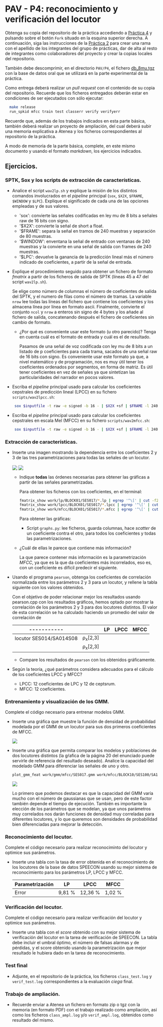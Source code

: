 PAV - P4: reconocimiento y verificación del locutor
===================================================

Obtenga su copia del repositorio de la práctica accediendo a [Práctica 4](https://github.com/albino-pav/P4)
y pulsando sobre el botón `Fork` situado en la esquina superior derecha. A continuación, siga las
instrucciones de la [Práctica 2](https://github.com/albino-pav/P2) para crear una rama con el apellido de
los integrantes del grupo de prácticas, dar de alta al resto de integrantes como colaboradores del proyecto
y crear la copias locales del repositorio.

También debe descomprimir, en el directorio `PAV/P4`, el fichero [db_8mu.tgz](https://atenea.upc.edu/pluginfile.php/3145524/mod_assign/introattachment/0/spk_8mu.tgz?forcedownload=1)
con la base de datos oral que se utilizará en la parte experimental de la práctica.

Como entrega deberá realizar un *pull request* con el contenido de su copia del repositorio. Recuerde
que los ficheros entregados deberán estar en condiciones de ser ejecutados con sólo ejecutar:

~~~~~~~~~~~~~~~~~~~~~~~~~~~~~~~~~~~~~~~~~~~~~~~~~~~~~.sh
  make release
  run_spkid mfcc train test classerr verify verifyerr
~~~~~~~~~~~~~~~~~~~~~~~~~~~~~~~~~~~~~~~~~~~~~~~~~~~~~

Recuerde que, además de los trabajos indicados en esta parte básica, también deberá realizar un proyecto
de ampliación, del cual deberá subir una memoria explicativa a Atenea y los ficheros correspondientes al
repositorio de la práctica.

A modo de memoria de la parte básica, complete, en este mismo documento y usando el formato *markdown*, los
ejercicios indicados.

## Ejercicios.

### SPTK, Sox y los scripts de extracción de características.

- Analice el script `wav2lp.sh` y explique la misión de los distintos comandos involucrados en el *pipeline*
  principal (`sox`, `$X2X`, `$FRAME`, `$WINDOW` y `$LPC`). Explique el significado de cada una de las 
  opciones empleadas y de sus valores.
  - 'sox': convierte las señales codificadas en ley mu de 8 bits a señales raw de 16 bits con signo.
  - '$X2X': convierte la señal de short a float.
  - '$FRAME': separa la señal en tramos de 240 muestras y separación de 80 muestras.
  - '$WINDOW': enventana la señal de entrado con ventanas de 240 muestras y la convierte en una señal de salida con frames de 240 muestras.
  - '$LPC': devuelve la ganancia de la predicción lineal más el número indicado de coeficientes, a partir de la señal de entrada.

- Explique el procedimiento seguido para obtener un fichero de formato *fmatrix* a partir de los ficheros de
  salida de SPTK (líneas 45 a 47 del script `wav2lp.sh`).

    Se elige como número de columnas el número de coeficientes de salida del SPTK, y el numero de filas como el número de tramas. La variable `nrow` lee todas las líneas del fichero que contiene los coeficientes y los almacena línea por línea en formato ascii. Finalmente, convierte el conjunto `ncol` y `nrow` a enteros sin signo de 4 bytes y los añade al fichero de salida, concatenando después el fichero de coeficientes sin cambio de formato.

  * ¿Por qué es conveniente usar este formato (u otro parecido)? Tenga en cuenta cuál es el formato de
    entrada y cuál es el de resultado.

      Pasamos de una señal de voz codificada con ley mu de 8 bits a un listado de p coeficientes para cada trama, sacados de una señal raw de 16 bits con signo. Es conveniente usar este formato ya que, a nivel matemático y de programación, nos es muy útil tener los coeficientes ordenados por segmentos, en forma de matriz. Es útil tener coeficientes en vez de señales ya que sintetizan las particularidades del narrador en pocos valores.

- Escriba el *pipeline* principal usado para calcular los coeficientes cepstrales de predicción lineal
  (LPCC) en su fichero <code>scripts/wav2lpcc.sh</code>:

    ```bash
     sox $inputfile -t raw -e signed -b 16 - | $X2X +sf | $FRAME -l 240 -p 80 | $WINDOW -l 240 -L 240 | $LPC -l 240 -m $lpc_order | $LPCC -m $lpc_order -M $cepstrum_order > $base.lpcc
     ```

- Escriba el *pipeline* principal usado para calcular los coeficientes cepstrales en escala Mel (MFCC) en su
  fichero <code>scripts/wav2mfcc.sh</code>:

    ```bash
     sox $inputfile -t raw -e signed -b 16 - | $X2X +sf | $FRAME -l 240 -p 80 | $WINDOW -l 240 -L 240 | $LPC -l 240 -m $lpc_order | $MFCC -m $mfcc_order -l 240 > $base.mfcc
     ```

### Extracción de características.

- Inserte una imagen mostrando la dependencia entre los coeficientes 2 y 3 de las tres parametrizaciones
  para todas las señales de un locutor.

    <img src="img/3_5-1.png" align="center">

    <img src="img/3_5-2.png" align="center">
  
  + Indique **todas** las órdenes necesarias para obtener las gráficas a partir de las señales 
    parametrizadas.
    
    Para obtener los ficheros con los coeficientes, en el terminal:
    ```bash
    fmatrix_show work/lp/BLOCK01/SES017/*.lp | egrep '^\[' | cut -f2,3 > lp_2_3.txt
    fmatrix_show work/lpcc/BLOCK01/SES017/*.lpcc | egrep '^\[' | cut -f2,3 > lpcc_2_3.txt
    fmatrix_show work/mfcc/BLOCK01/SES017/*.mfcc | egrep '^\[' | cut -f2,3 > mfcc_2_3.txt
    ```

    Para obtener las gráficas:
      - Script `graphs.py`: lee ficheros, guarda columnas, hace *scatter* de un coeficiente contra el otro, para todos los coeficientes y todas las parametrizaciones.

  + ¿Cuál de ellas le parece que contiene más información?

    La que parece contener más información es la parametrización *MFCC*, ya que es la que da coeficientes más incorrelados, eso es, con un coeficiente es difícil predecir el siguiente.

- Usando el programa <code>pearson</code>, obtenga los coeficientes de correlación normalizada entre los
  parámetros 2 y 3 para un locutor, y rellene la tabla siguiente con los valores obtenidos.

  Con el objetivo de poder relacionar mejor los resultados usando pearson.cpp con los resultados gráficos, hemos optado por mostrar la correlación de los parámetros 2 y 3 para dos locutores distintos. El valor de esta correlación se ha calculado haciendo un promedio del valor de correlación de 

  |-----------|                        | LP   | LPCC | MFCC |
  |-----------|------------------------|:----:|:----:|:----:|
  | locutor SES014/SA014S08| &rho;<sub>x</sub>[2,3] |      |      |      |
  || &rho;<sub>x</sub>[2,3] |      |      |      |
  
  + Compare los resultados de <code>pearson</code> con los obtenidos gráficamente.
  
- Según la teoría, ¿qué parámetros considera adecuados para el cálculo de los coeficientes LPCC y MFCC?
  - LPCC: 12 coeficientes de LPC y 12 de ceptsrum.
  - MFCC: 12 coeficientes.

### Entrenamiento y visualización de los GMM.

Complete el código necesario para entrenar modelos GMM.

- Inserte una gráfica que muestre la función de densidad de probabilidad modelada por el GMM de un locutor
  para sus dos primeros coeficientes de MFCC.

    <img src="img/4_3-1.png" align="center">
  
- Inserte una gráfica que permita comparar los modelos y poblaciones de dos locutores distintos (la gŕafica
  de la página 20 del enunciado puede servirle de referencia del resultado deseado). Analice la capacidad
  del modelado GMM para diferenciar las señales de uno y otro.

    ```bash
    plot_gmm_feat work/gmm/mfcc/SES017.gmm work/mfcc/BLOCK10/SES100/SA100S*
    ```

    <img src="img/4_3-2.png" align="center">

    Lo primero que podemos destacar es que la capacidad del GMM varía mucho con el número de gaussianas que se usan, pero de este factor también depende el tiempo de ejecución. También es importante la elección de los parámetros que se modelan, ya que unos parámetros muy correlados nos darán funciones de densidad muy correladas para diferentes locutores, y lo que queremos son densidades de probabilidad bien diferenciadas para mejorar la detección.

### Reconocimiento del locutor.

Complete el código necesario para realizar reconociminto del locutor y optimice sus parámetros.

- Inserte una tabla con la tasa de error obtenida en el reconocimiento de los locutores de la base de datos
  SPEECON usando su mejor sistema de reconocimiento para los parámetros LP, LPCC y MFCC.

    | Parametrización |   LP   |  LPCC   |  MFCC  |
    |-----------------|:------:|:-------:|:------:|
    | Error           | 9,81 % | 12,36 % | 1,02 % |

### Verificación del locutor.

Complete el código necesario para realizar verificación del locutor y optimice sus parámetros.

- Inserte una tabla con el *score* obtenido con su mejor sistema de verificación del locutor en la tarea
  de verificación de SPEECON. La tabla debe incluir el umbral óptimo, el número de falsas alarmas y de
  pérdidas, y el score obtenido usando la parametrización que mejor resultado le hubiera dado en la tarea
  de reconocimiento.
 
### Test final

- Adjunte, en el repositorio de la práctica, los ficheros `class_test.log` y `verif_test.log` 
  correspondientes a la evaluación *ciega* final.

### Trabajo de ampliación.

- Recuerde enviar a Atenea un fichero en formato zip o tgz con la memoria (en formato PDF) con el trabajo 
  realizado como ampliación, así como los ficheros `class_ampl.log` y/o `verif_ampl.log`, obtenidos como 
  resultado del mismo.
